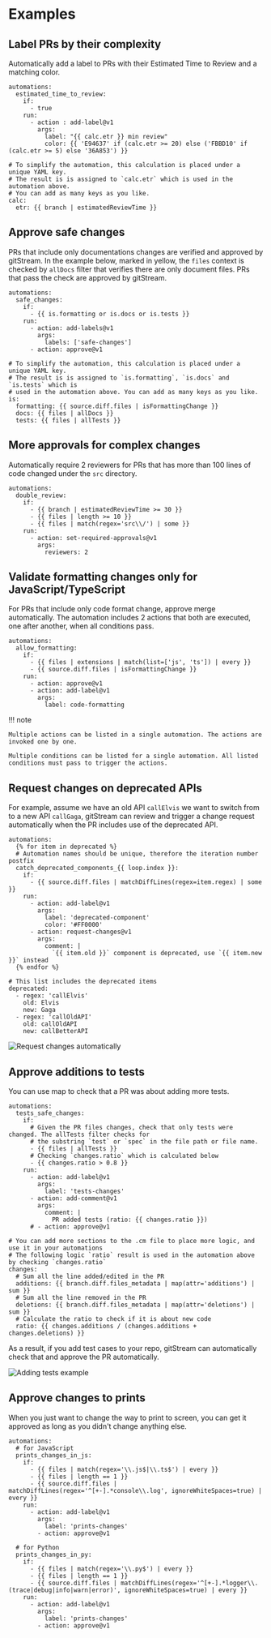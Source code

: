 # Examples


## Label PRs by their complexity

Automatically add a label to PRs with their Estimated Time to Review and a matching color.

```yaml+jinja title=".cm/gitstream.cm"
automations:
  estimated_time_to_review:
    if:
      - true
    run:
      - action : add-label@v1
        args:
          label: "{{ calc.etr }} min review"
          color: {{ 'E94637' if (calc.etr >= 20) else ('FBBD10' if (calc.etr >= 5) else '36A853') }}

# To simplify the automation, this calculation is placed under a unique YAML key.
# The result is is assigned to `calc.etr` which is used in the automation above.
# You can add as many keys as you like.
calc:
  etr: {{ branch | estimatedReviewTime }}
```

## Approve safe changes  

PRs that include only documentations changes are verified and approved by gitStream. In the example below, marked in yellow, the `files` context is checked by `allDocs` filter that verifies there are only document files. PRs that pass the check are approved by gitStream.

```yaml+jinja title=".cm/gitstream.cm" hl_lines="4"
automations:
  safe_changes:
    if:
      - {{ is.formatting or is.docs or is.tests }}
    run: 
      - action: add-labels@v1
        args:
          labels: ['safe-changes']
      - action: approve@v1

# To simplify the automation, this calculation is placed under a unique YAML key.
# The result is is assigned to `is.formatting`, `is.docs` and `is.tests` which is 
# used in the automation above. You can add as many keys as you like.
is:
  formatting: {{ source.diff.files | isFormattingChange }}
  docs: {{ files | allDocs }}
  tests: {{ files | allTests }}
```

## More approvals for complex changes 

Automatically require 2 reviewers for PRs that has more than 100 lines of code changed under the `src` directory.

```yaml+jinja title=".cm/gitstream.cm"
automations:
  double_review:
    if:
      - {{ branch | estimatedReviewTime >= 30 }}
      - {{ files | length >= 10 }}
      - {{ files | match(regex='src\\/') | some }}
    run:
      - action: set-required-approvals@v1
        args:
          reviewers: 2
```

## Validate formatting changes only for JavaScript/TypeScript

For PRs that include only code format change, approve merge automatically. The automation includes 2 actions that both are executed, one after another, when all conditions pass.

```yaml+jinja title=".cm/gitstream.cm" hl_lines="7-8"
automations:
  allow_formatting:
    if:
      - {{ files | extensions | match(list=['js', 'ts']) | every }}
      - {{ source.diff.files | isFormattingChange }}
    run:
      - action: approve@v1
      - action: add-label@v1
        args:
          label: code-formatting

```

!!! note

    Multiple actions can be listed in a single automation. The actions are invoked one by one.
    
    Multiple conditions can be listed for a single automation. All listed conditions must pass to trigger the actions.


## Request changes on deprecated APIs

For example, assume we have an old API `callElvis` we want to switch from to a new API `callGaga`, gitStream can review and trigger a change request automatically when the PR includes use of the deprecated API.

```yaml+jinja title=".cm/gitstream.cm" 
automations:
  {% for item in deprecated %}
  # Automation names should be unique, therefore the iteration number postfix
  catch_deprecated_components_{{ loop.index }}:
    if:
      - {{ source.diff.files | matchDiffLines(regex=item.regex) | some }}
    run:
      - action: add-label@v1
        args:
          label: 'deprecated-component'
          color: '#FF0000'
      - action: request-changes@v1
        args:
          comment: |
            `{{ item.old }}` component is deprecated, use `{{ item.new }}` instead
  {% endfor %}

# This list includes the deprecated items
deprecated:
  - regex: 'callElvis'
    old: Elvis
    new: Gaga
  - regex: 'callOldAPI'
    old: callOldAPI
    new: callBetterAPI
```

![Request changes automatically](screenshots/change_use_deprectaed_api.png)


## Approve additions to tests

You can use map to check that a PR was about adding more tests.

```yaml+jinja title=".cm/gitstream.cm" hl_lines="23 25"
automations:
  tests_safe_changes:
    if:
      # Given the PR files changes, check that only tests were changed. The allTests filter checks for 
      # the substring `test` or `spec` in the file path or file name.
      - {{ files | allTests }}
      # Checking `changes.ratio` which is calculated below
      - {{ changes.ratio > 0.8 }}
    run: 
      - action: add-label@v1
        args:
          label: 'tests-changes'
      - action: add-comment@v1
        args:
          comment: |
            PR added tests (ratio: {{ changes.ratio }})
      # - action: approve@v1

# You can add more sections to the .cm file to place more logic, and use it in your automations
# The following logic `ratio` result is used in the automation above by checking `changes.ratio`
changes:
  # Sum all the line added/edited in the PR
  additions: {{ branch.diff.files_metadata | map(attr='additions') | sum }}
  # Sum all the line removed in the PR
  deletions: {{ branch.diff.files_metadata | map(attr='deletions') | sum }}
  # Calculate the ratio to check if it is about new code
  ratio: {{ changes.additions / (changes.additions + changes.deletions) }}
```

As a result, if you add test cases to your repo, gitStream can automatically check that and approve the PR automatically.

![Adding tests example](screenshots/adding_tests_to_repo.png)

## Approve changes to prints

When you just want to change the way to print to screen, you can get it approved as long as you didn't change anything else.

```yaml+jinja title=".cm/gitstream.cm" 
automations:
  # for JavaScript
  prints_changes_in_js:
    if: 
      - {{ files | match(regex='\\.js$|\\.ts$') | every }}
      - {{ files | length == 1 }}
      - {{ source.diff.files | matchDiffLines(regex='^[+-].*console\\.log', ignoreWhiteSpaces=true) | every }}
    run: 
      - action: add-label@v1
        args:
          label: 'prints-changes'
	    - action: approve@v1

  # for Python
  prints_changes_in_py:
    if: 
      - {{ files | match(regex='\\.py$') | every }}
      - {{ files | length == 1 }}
      - {{ source.diff.files | matchDiffLines(regex='^[+-].*logger\\.(trace|debug|info|warn|error)', ignoreWhiteSpaces=true) | every }}
    run: 
      - action: add-label@v1
        args:
          label: 'prints-changes'
	    - action: approve@v1
```
